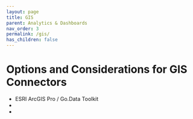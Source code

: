 ```yaml
---
layout: page
title: GIS
parent: Analytics & Dashboards
nav_order: 3
permalink: /gis/
has_children: false
---
```


# Options and Considerations for GIS Connectors
- ESRI ArcGIS Pro / Go.Data Toolkit
-
-

